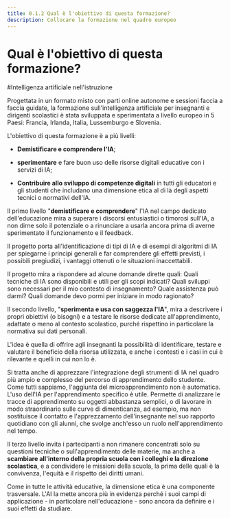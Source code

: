```yaml
---
title: 0.1.2 Qual è l'obiettivo di questa formazione?
description: Collocare la formazione nel quadro europeo
---
```


# Qual è l'obiettivo di questa formazione?

#Intelligenza artificiale nell'istruzione

Progettata in un formato misto con parti online autonome e sessioni faccia a faccia guidate, la formazione sull'intelligenza artificiale per insegnanti e dirigenti scolastici è stata sviluppata e sperimentata a livello europeo in 5 Paesi: Francia, Irlanda, Italia, Lussemburgo e Slovenia.

L'obiettivo di questa formazione è a più livelli:

- **Demistificare e comprendere l'IA**;

- **sperimentare** e fare buon uso delle risorse digitali educative con i servizi di IA;

- **Contribuire allo sviluppo di competenze digitali** in tutti gli educatori e gli studenti che includano una dimensione etica al di là degli aspetti tecnici o normativi dell'IA.

Il primo livello "**demistificare e comprendere**" l'IA nel campo dedicato dell'educazione mira a superare i discorsi entusiastici o timorosi sull'IA, a non dirne solo il potenziale o a rinunciare a usarla ancora prima di averne sperimentato il funzionamento e il feedback.

Il progetto porta all'identificazione di tipi di IA e di esempi di algoritmi di IA per spiegarne i principi generali e far comprendere gli effetti previsti, i possibili pregiudizi, i vantaggi ottenuti o le situazioni inaccettabili.

Il progetto mira a rispondere ad alcune domande dirette quali: Quali tecniche di IA sono disponibili e utili per gli scopi indicati? Quali sviluppi sono necessari per il mio contesto di insegnamento? Quale assistenza può darmi? Quali domande devo pormi per iniziare in modo ragionato?

Il secondo livello, "**sperimenta e usa con saggezza l'IA**", mira a descrivere i propri obiettivi (o bisogni) e a testare le risorse dedicate all'apprendimento, adattate o meno al contesto scolastico, purché rispettino in particolare la normativa sui dati personali.

L'idea è quella di offrire agli insegnanti la possibilità di identificare, testare e valutare il beneficio della risorsa utilizzata, e anche i contesti e i casi in cui è rilevante e quelli in cui non lo è.

Si tratta anche di apprezzare l'integrazione degli strumenti di IA nel quadro più ampio e complesso del percorso di apprendimento dello studente. Come tutti sappiamo, l'aggiunta del microapprendimento non è automatica. L'uso dell'IA per l'apprendimento specifico è utile. Permette di analizzare le tracce di apprendimento su oggetti abbastanza semplici, o di lavorare in modo straordinario sulle curve di dimenticanza, ad esempio, ma non sostituisce il contatto e l'apprezzamento dell'insegnante nel suo rapporto quotidiano con gli alunni, che svolge anch'esso un ruolo nell'apprendimento nel tempo.

Il terzo livello invita i partecipanti a non rimanere concentrati solo su questioni tecniche o sull'apprendimento delle materie, ma anche a **scambiare all'interno della propria scuola con i colleghi e la direzione scolastica**, e a condividere le missioni della scuola, la prima delle quali è la convivenza, l'equità e il rispetto dei diritti umani.

Come in tutte le attività educative, la dimensione etica è una componente trasversale. L'AI la mette ancora più in evidenza perché i suoi campi di applicazione - in particolare nell'educazione - sono ancora da definire e i suoi effetti da studiare.
